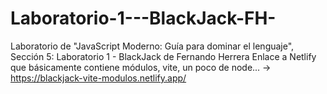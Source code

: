 # Laboratorio-1---BlackJack-FH-
Laboratorio de "JavaScript Moderno: Guía para dominar el lenguaje", Sección 5: Laboratorio 1 - BlackJack de Fernando Herrera
Enlace a Netlify que básicamente contiene módulos, vite, un poco de node... -> https://blackjack-vite-modulos.netlify.app/
